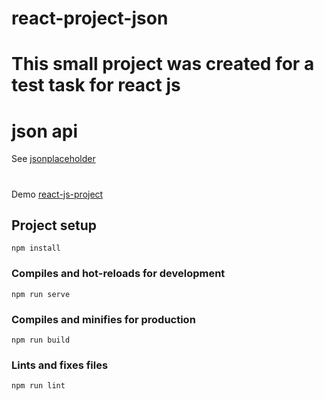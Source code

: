 # react-project-json


# This small project was created for a test task for react js
# json api
See [jsonplaceholder](https://jsonplaceholder.typicode.com/)
#
Demo [react-js-project](https://jahongirizzatullaev.github.io/react-js-project-1/)


## Project setup
```
npm install
```

### Compiles and hot-reloads for development
```
npm run serve
```

### Compiles and minifies for production
```
npm run build
```

### Lints and fixes files
```
npm run lint
```

